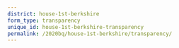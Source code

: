 ```yaml
---
district: house-1st-berkshire
form_type: transparency
unique_id: house-1st-berkshire-transparency
permalink: /2020bq/house-1st-berkshire/transparency/
---
```

